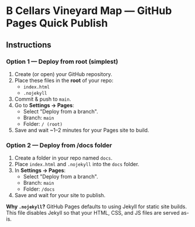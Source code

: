 # B Cellars Vineyard Map — GitHub Pages Quick Publish

## Instructions

### Option 1 — Deploy from root (simplest)
1. Create (or open) your GitHub repository.
2. Place these files in the **root** of your repo:
   - `index.html`
   - `.nojekyll`
3. Commit & push to `main`.
4. Go to **Settings → Pages**:
   - Select "Deploy from a branch".
   - Branch: `main`
   - Folder: `/ (root)`
5. Save and wait ~1–2 minutes for your Pages site to build.

### Option 2 — Deploy from /docs folder
1. Create a folder in your repo named `docs`.
2. Place `index.html` and `.nojekyll` into the `docs` folder.
3. In **Settings → Pages**:
   - Select "Deploy from a branch".
   - Branch: `main`
   - Folder: `/docs`
4. Save and wait for your site to publish.

**Why `.nojekyll`?**
GitHub Pages defaults to using Jekyll for static site builds. This file disables Jekyll so that your HTML, CSS, and JS files are served as-is.
